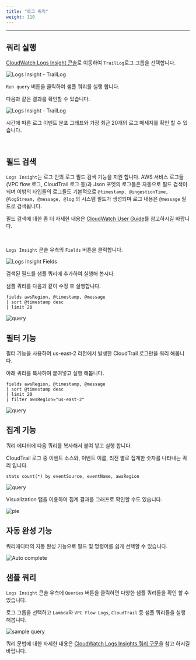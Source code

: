 ```yaml
---
title: "로그 쿼리"
weight: 110
---
```

***

## 쿼리 실행

[CloudWatch Logs Insight 콘솔](https://us-east-2.console.aws.amazon.com/cloudwatch/home?region=us-east-2#logsV2:logs-insights)로 이동하여 `TrailLog`로그 그룹을 선택합니다.

![Logs Insight - TrailLog](/images/workshop3/trail-log.png)

`Run query` 버튼을 클릭하여 샘플 쿼리를 실행 합니다.

다음과 같은 결과를 확인할 수 있습니다.

![Logs Insight - TrailLog](/images/workshop3/query1.png)

시간에 따른 로그 이벤트 분포 그래프와 가장 최근 20개의 로그 메세지를 확인 할 수 있습니다.

&nbsp;

## 필드 검색

`Logs Insight`는 로그 안의 로그 필드 검색 기능을 지원 합니다. AWS 서비스 로그들(VPC flow 로그, CloudTrail 로그 등)과 Json 포멧의 로그들은 자동으로 필드 검색이 되며 이밖의 타입들의 로그들도 기본적으로 `@timestamp, @ingestionTime, @logStream, @message, @log` 의 시스템 필드가 생성되며 로그 내용은 `@message` 필드로 검색됩니다. 

필드 검색에 대한 좀 더 자세한 내용은 [CloudWatch User Guide](https://docs.aws.amazon.com/AmazonCloudWatch/latest/logs/CWL_AnalyzeLogData-discoverable-fields.html)를 참고하시길 바랍니다.

&nbsp;

`Logs Insight` 콘솔 우측의 `Fields` 버튼을 클릭합니다.

![Logs Insight Fields](/images/workshop3/field.png)

검색된 필드를 샘플 쿼리에 추가하여 실행해 봅시다.

샘플 쿼리를 다음과 같이 수정 후 실행합니다.

```
fields awsRegion, @timestamp, @message
| sort @timestamp desc
| limit 20
```

![query](/images/workshop3/query-region1.png)

## 필터 기능

필터 기능을 사용하여 us-east-2 리전에서 발생한 CloudTrail 로그만을 쿼리 해봅니다.

아래 쿼리를 복사하여 붙여넣고 실행 해봅니다.

```
fields awsRegion, @timestamp, @message
| sort @timestamp desc
| limit 20
| filter awsRegion="us-east-2"
```

![query](/images/workshop3/filter.png)

## 집계 기능

쿼리 에디터에 다음 쿼리를 복사해서 붙여 넣고 실행 합니다.

CloudTrail 로그 중 이벤트 소스와, 이벤트 이름, 리전 별로 집계한 숫자를 나타내는 쿼리 입니다.

```
stats count(*) by eventSource, eventName, awsRegion
```

![query](/images/workshop3/aggregation.png)

Visualization 탭을 이용하여 집계 결과를 그래프로 확인할 수도 있습니다.

![pie](/images/workshop3/pie.png)

## 자동 완성 기능

쿼리에디터의 자동 완성 기능으로 필드 및 명령어를 쉽게 선택할 수 있습니다.

![Auto complete](/images/workshop3/auto.png)

## 샘플 쿼리

`Logs Insight` 콘솔 우측에 `Queries` 버튼을 클릭하면 다양한 샘플 쿼리들을 확인 할 수 있습니다.

로그 그룹을 선택하고 `Lambda`와 `VPC Flow Logs`, `CloudTrail` 등 샘플 쿼리들을 실행 해봅니다.

![sample query](/images/workshop3/sample.png)

쿼리 문법에 대한 자세한 내용은 [CloudWatch Logs Insights 쿼리 구문](https://docs.aws.amazon.com/AmazonCloudWatch/latest/logs/CWL_QuerySyntax.html)을 참고 하시길 바랍니다.
